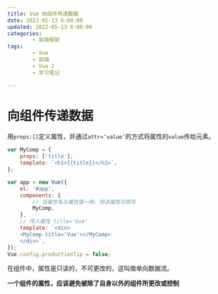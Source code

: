 ```yaml
---
title: Vue 向组件传递数据
date: 2022-05-13 6:00:00
updated: 2022-05-13 6:00:00
categories:
        - 前端框架
tags:
        - Vue
        - 前端
        - Vue 2
        - 学习笔记

---
```


# 向组件传递数据

用`props:[]`定义属性，并通过`attr=‘value’`的方式将属性的`value`传给元素。

```js
var MyComp = {
	props: ['title'],
	template: `<h1>{{title}}</h1>`,
};

var app = new Vue({
	el: '#app',
	components: {
		// 当属性名与属性值一样，则该属性可简写
		MyComp,
	},
	// 传入属性 title='Vue'
	template: `<div>
    <MyComp title='Vue'></MyComp>
    </div>`,
});
Vue.config.productionTip = false;

```

在组件中，属性是只读的，不可更改的，这叫做单向数据流。

**一个组件的属性，应该避免被除了自身以外的组件所更改或控制**